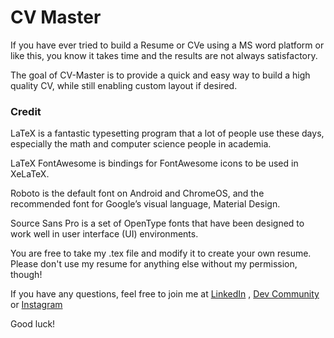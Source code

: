 # CV Master

If you have ever tried to build a Resume or CVe using a MS word platform or like this, you know it takes time and the results are not always satisfactory.

The goal of CV-Master is to provide a quick and easy way to build a high quality CV, while still enabling custom layout if desired.



### Credit
LaTeX is a fantastic typesetting program that a lot of people use these days, especially the math and computer science people in academia.

LaTeX FontAwesome is bindings for FontAwesome icons to be used in XeLaTeX.

Roboto is the default font on Android and ChromeOS, and the recommended font for Google’s visual language, Material Design.

Source Sans Pro is a set of OpenType fonts that have been designed to work well in user interface (UI) environments.

You are free to take my .tex file and modify it to create your own resume. Please don't use my resume for anything else without my permission, though!



If you have any questions, feel free to join me at [LinkedIn](https://www.linkedin.com/in/attaullahshafiq10/) , [Dev Community](https://dev.to/attaullahshafiq10) or [Instagram](https://www.instagram.com/iamattaullah10/)

Good luck!

